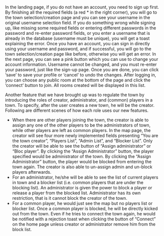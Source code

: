 In the landing page, if you do not have an account, you need to sign up first. By finishing all the required fields (a red * in the right corner), you will go to the town selection/creation page and you can see your username in the original username selection field. If you do something wrong while signing up, like missing some required fields or entering different passwords in the password and re-enter password fields, or you enter a username that is already in the database (username must be unique), you will get a toast explaining the error. Once you have an account, you can sign in directly using your username and password, and if successful, you will go to the town selection/creation page like before, otherwise you will get an error. In the next page, you can see a pink button which you can use to change your account information. Username cannot be changed, and you must re-enter your password, just like the sign-up page. Once you are done, you can click ‘save’ to save your profile or ‘cancel’ to undo the changes.
After logging in, you can choose any public room at the bottom of the page and click the ‘connect’ button to join. All rooms created will be displayed in this list.

Another feature that we have brought up was to regulate the town by introducing the roles of creator, administrator, and (common) players in a town. To specify, after the user creates a new town, he will be the creator. Following are different scenes of how each role uses our new features.
- When there are other players joining the town, the creator is able to assign any one of the other players to be the administrators of town, while other players are left as common players. In the map page, the creator will see four more newly implemented fields presenting “You are the town creator”, “Players List”, “Admin List”, and “Blocker List”. Only the creator will be able to see the button of “Assign administrator” or “Bloc player”. By clicking the “Assign Administrator” button, the player specified would be administrator of the town. By clicking the “Assign Administrator” button, the player would be blocked from entering the town again. The creator is also able to un-assign admin and un-block players afterwards.
- For an administrator, he/she will be able to see the list of current players in town and a blocker list (i.e. common players that are under the blocking list). An administrator is given the power to block a player or release a player from the blocked list. Administrator has its own restriction, that is it cannot block the creator of the town.
- For a common player, he would just see the map but no players list or blocker list. Once a common player is blocked, he will be directly kicked out from the town. Even if he tries to connect the town again, he would be notified with a rejection toast when clicking the button of “Connect” on the home page unless creator or administrator remove him from the block list.
